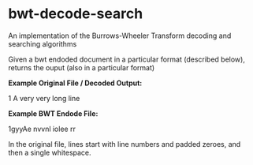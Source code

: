 # bwt-decode-search
An implementation of the Burrows-Wheeler Transform decoding and searching algorithms

Given a bwt endoded document in a particular format (described below), returns the ouput (also in a particular format)

**Example Original File / Decoded Output:**

1 A very very long line

**Example BWT Endode File:**

1gyyAe nvvnl  iolee  rr

In the original file, lines start with line numbers and padded zeroes, and then a single whitespace.
